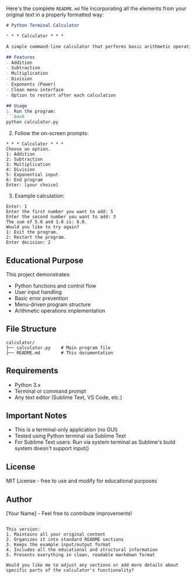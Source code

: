 Here's the complete `README.md` file incorporating all the elements from your original text in a properly formatted way:

```markdown
# Python Terminal Calculator

* * * Calculator * * *

A simple command-line calculator that performs basic arithmetic operations through a terminal interface.

## Features
- Addition
- Subtraction  
- Multiplication  
- Division  
- Exponents (Power)
- Clean menu interface
- Option to restart after each calculation

## Usage
1. Run the program:
```bash
python calculator.py
```

2. Follow the on-screen prompts:
```
* * * Calculator * * *
Choose an option.
1: Addition
2: Subtraction
3: Multiplication
4: Division
5: Exponential input
6: End program
Enter: [your choice]
```

3. Example calculation:
```
Enter: 1
Enter the first number you want to add: 5
Enter the second number you want to add: 3
The sum of 5.0 and 3.0 is: 8.0.
Would you like to try again?
1: Exit the program.
2: Restart the program.
Enter decision: 2
```

## Educational Purpose
This project demonstrates:
- Python functions and control flow
- User input handling
- Basic error prevention
- Menu-driven program structure
- Arithmetic operations implementation

## File Structure
```
calculator/
├── calculator.py    # Main program file
├── README.md        # This documentation
```

## Requirements
- Python 3.x
- Terminal or command prompt
- Any text editor (Sublime Text, VS Code, etc.)

## Important Notes
- This is a terminal-only application (no GUI)
- Tested using Python terminal via Sublime Text
- For Sublime Text users: Run via system terminal as Sublime's build system doesn't support input()

## License
MIT License - free to use and modify for educational purposes

## Author
[Your Name] - Feel free to contribute improvements!
```

This version:
1. Maintains all your original content
2. Organizes it into standard README sections
3. Keeps the example input/output format
4. Includes all the educational and structural information
5. Presents everything in clean, readable markdown format

Would you like me to adjust any sections or add more details about specific parts of the calculator's functionality?

